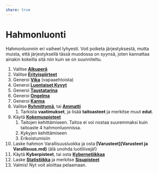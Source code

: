 ```yaml
---
share: true
---
```

# Hahmonluonti

Hahmonluonnin eri vaiheet lyhyesti. Voit poiketa järjestyksestä, mutta muista, että järjestyksellä tässä muodossa on syynsä, joten kannattaa ainakin kokeilla sitä niin kuin se on suunniteltu.

1. Valitse **[Alkuperä](./Alkuperä/index.md)**
2. Valitse  **[Erityispiirteet](./Hahmot-Erityispiirteet.md)**
3. Generoi  **[Vika](./Hahmot-Viat.md)** (vapaaehtoista)
4. Generoi **[Luontaiset Kyvyt](./Hahmot-Kyvyt.md)**
5. Generoi  **[Taustatarina](./Hahmot-Taustatarina.md)**
6. Generoi **[Ongelma](./Hahmot-Ongelma.md)**
7. Generoi **[Karma](./Hahmot-Karma.md)**
8. Valitse  **[Ryhmittymä](./Hahmot-Ryhmittymä.md)**, tai **[Ammatti](./Hahmot-Ammatit.md)**
	1. Tarkista **vaatimukset**, ja lisää **taitoasteet** ja merkitse muut **edut**.
9. Käytä **[Kokemuspisteet](./Hahmot-Kokemus.md)**
   1. Taitojen kehittämiseen. Taitoa ei voi nostaa suuremmaksi kuin taitoaste 4 hahmonluonnissa.
   2. Kykyjen kehittämiseen
   3. Erikoistumisiin
11. Laske hahmon Varallisuusluokka ja osta **[Varusteet](Varusteet ja Varallisuus.md)** (älä unohda luotiliivejä!)
12. Käytä **Kyberpisteet**, tai osta  **[Kybernetiikkaa](../4.%20Varusteet/Kybernetiikka.md)**
13. Laske  **[Statistiikka](./Hahmot-Statistiikka.md)** ja merkitse **[Sisupisteet](./Hahmot-Sisu.md)**
14. Valmis! Nyt voit aloittaa pelaamaan.